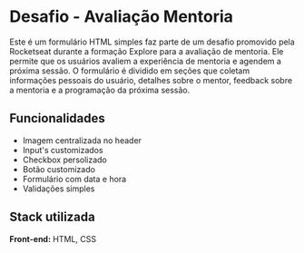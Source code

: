 
# Desafio - Avaliação Mentoria

Este é um formulário HTML simples faz parte de um desafio promovido pela Rocketseat durante a formação Explore para a avaliação de mentoria. Ele permite que os usuários avaliem a experiência de mentoria e agendem a próxima sessão. O formulário é dividido em seções que coletam informações pessoais do usuário, detalhes sobre o mentor, feedback sobre a mentoria e a programação da próxima sessão.
## Funcionalidades

- Imagem centralizada no header
- Input's customizados
- Checkbox persolizado
- Botão customizado
- Formulário com data e hora
- Validações simples


## Stack utilizada

**Front-end:** HTML, CSS



